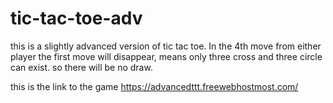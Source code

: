 # tic-tac-toe-adv
this is a slightly advanced version of tic tac toe. In the 4th move from either player the first move will disappear, means only three cross and three circle can exist. so there will be no draw.

this is the link to the game
https://advancedttt.freewebhostmost.com/

